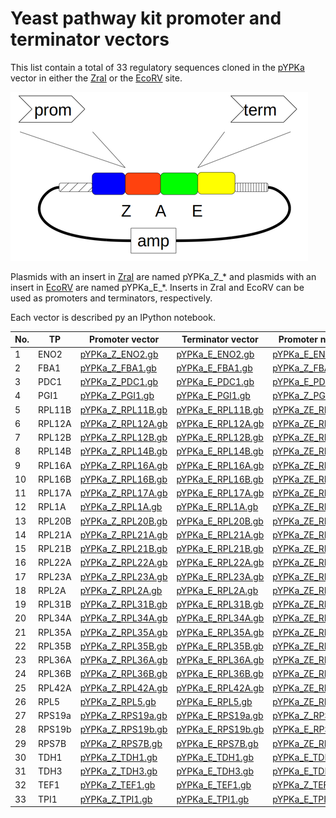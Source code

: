 # Yeast pathway kit promoter and terminator vectors

This list contain a total of 33 regulatory sequences
cloned in the [pYPKa](files/pYPKa.gb) vector in either the [ZraI](http://rebase.neb.com/rebase/enz/ZraI.html)
or the [EcoRV](http://rebase.neb.com/rebase/enz/EcoRV.html) site.

![files/pYPK_ZE.png](files/pYPK_ZE.png)

Plasmids with an insert in [ZraI](http://rebase.neb.com/rebase/enz/ZraI.html) are named
pYPKa_Z_* and plasmids with an insert in [EcoRV](http://rebase.neb.com/rebase/enz/EcoRV.html) are named
pYPKa_E_*. Inserts in ZraI and EcoRV can be used as promoters and terminators, respectively.

Each vector is described py an IPython notebook.

| No. | TP     | Promoter vector                        | Terminator vector                      | Promoter nb (or both)                          | Terminator nb                                |
|-----|--------|----------------------------------------|----------------------------------------|------------------------------------------------|----------------------------------------------|
| 1   | ENO2   | [pYPKa_Z_ENO2.gb](pYPKa_Z_ENO2.gb)     | [pYPKa_E_ENO2.gb](pYPKa_E_ENO2.gb)     | [pYPKa_E_ENO2.ipynb](pYPKa_E_ENO2.ipynb)       | na                                           |
| 2   | FBA1   | [pYPKa_Z_FBA1.gb](pYPKa_Z_FBA1.gb)     | [pYPKa_E_FBA1.gb](pYPKa_E_FBA1.gb)     | [pYPKa_Z_FBA1.ipynb](pYPKa_Z_FBA1.ipynb)       | [pYPKa_E_FBA1.ipynb](pYPKa_E_FBA1.ipynb)     |
| 3   | PDC1   | [pYPKa_Z_PDC1.gb](pYPKa_Z_PDC1.gb)     | [pYPKa_E_PDC1.gb](pYPKa_E_PDC1.gb)     | [pYPKa_E_PDC1.ipynb](pYPKa_E_PDC1.ipynb)       | [pYPKa_Z_PDC1.ipynb](pYPKa_Z_PDC1.ipynb)     |
| 4   | PGI1   | [pYPKa_Z_PGI1.gb](pYPKa_Z_PGI1.gb)     | [pYPKa_E_PGI1.gb](pYPKa_E_PGI1.gb)     | [pYPKa_Z_PGI1.ipynb](pYPKa_Z_PGI1.ipynb)       | [pYPKa_E_PGI1.ipynb](pYPKa_E_PGI1.ipynb)     |
| 5   | RPL11B | [pYPKa_Z_RPL11B.gb](pYPKa_Z_RPL11B.gb) | [pYPKa_E_RPL11B.gb](pYPKa_E_RPL11B.gb) | [pYPKa_ZE_RPL11B.ipynb](pYPKa_ZE_RPL11B.ipynb) | na                                           |
| 6   | RPL12A | [pYPKa_Z_RPL12A.gb](pYPKa_Z_RPL12A.gb) | [pYPKa_E_RPL12A.gb](pYPKa_E_RPL12A.gb) | [pYPKa_ZE_RPL12A.ipynb](pYPKa_ZE_RPL12A.ipynb) | na                                           |
| 7   | RPL12B | [pYPKa_Z_RPL12B.gb](pYPKa_Z_RPL12B.gb) | [pYPKa_E_RPL12B.gb](pYPKa_E_RPL12B.gb) | [pYPKa_ZE_RPL12B.ipynb](pYPKa_ZE_RPL12B.ipynb) | na                                           |
| 8   | RPL14B | [pYPKa_Z_RPL14B.gb](pYPKa_Z_RPL14B.gb) | [pYPKa_E_RPL14B.gb](pYPKa_E_RPL14B.gb) | [pYPKa_ZE_RPL14B.ipynb](pYPKa_ZE_RPL14B.ipynb) | na                                           |
| 9   | RPL16A | [pYPKa_Z_RPL16A.gb](pYPKa_Z_RPL16A.gb) | [pYPKa_E_RPL16A.gb](pYPKa_E_RPL16A.gb) | [pYPKa_ZE_RPL16A.ipynb](pYPKa_ZE_RPL16A.ipynb) | na                                           |
| 10  | RPL16B | [pYPKa_Z_RPL16B.gb](pYPKa_Z_RPL16B.gb) | [pYPKa_E_RPL16B.gb](pYPKa_E_RPL16B.gb) | [pYPKa_ZE_RPL16B.ipynb](pYPKa_ZE_RPL16B.ipynb) | na                                           |
| 11  | RPL17A | [pYPKa_Z_RPL17A.gb](pYPKa_Z_RPL17A.gb) | [pYPKa_E_RPL17A.gb](pYPKa_E_RPL17A.gb) | [pYPKa_ZE_RPL17A.ipynb](pYPKa_ZE_RPL17A.ipynb) | na                                           |
| 12  | RPL1A  | [pYPKa_Z_RPL1A.gb](pYPKa_Z_RPL1A.gb)   | [pYPKa_E_RPL1A.gb](pYPKa_E_RPL1A.gb)   | [pYPKa_ZE_RPL1A.ipynb](pYPKa_ZE_RPL1A.ipynb)   | na                                           |
| 13  | RPL20B | [pYPKa_Z_RPL20B.gb](pYPKa_Z_RPL20B.gb) | [pYPKa_E_RPL20B.gb](pYPKa_E_RPL20B.gb) | [pYPKa_ZE_RPL20B.ipynb](pYPKa_ZE_RPL20B.ipynb) | na                                           |
| 14  | RPL21A | [pYPKa_Z_RPL21A.gb](pYPKa_Z_RPL21A.gb) | [pYPKa_E_RPL21A.gb](pYPKa_E_RPL21A.gb) | [pYPKa_ZE_RPL21A.ipynb](pYPKa_ZE_RPL21A.ipynb) | na                                           |
| 15  | RPL21B | [pYPKa_Z_RPL21B.gb](pYPKa_Z_RPL21B.gb) | [pYPKa_E_RPL21B.gb](pYPKa_E_RPL21B.gb) | [pYPKa_ZE_RPL21B.ipynb](pYPKa_ZE_RPL21B.ipynb) | na                                           |
| 16  | RPL22A | [pYPKa_Z_RPL22A.gb](pYPKa_Z_RPL22A.gb) | [pYPKa_E_RPL22A.gb](pYPKa_E_RPL22A.gb) | [pYPKa_ZE_RPL22A.ipynb](pYPKa_ZE_RPL22A.ipynb) | na                                           |
| 17  | RPL23A | [pYPKa_Z_RPL23A.gb](pYPKa_Z_RPL23A.gb) | [pYPKa_E_RPL23A.gb](pYPKa_E_RPL23A.gb) | [pYPKa_ZE_RPL23A.ipynb](pYPKa_ZE_RPL23A.ipynb) | na                                           |
| 18  | RPL2A  | [pYPKa_Z_RPL2A.gb](pYPKa_Z_RPL2A.gb)   | [pYPKa_E_RPL2A.gb](pYPKa_E_RPL2A.gb)   | [pYPKa_ZE_RPL2A.ipynb](pYPKa_ZE_RPL2A.ipynb)   | na                                           |
| 19  | RPL31B | [pYPKa_Z_RPL31B.gb](pYPKa_Z_RPL31B.gb) | [pYPKa_E_RPL31B.gb](pYPKa_E_RPL31B.gb) | [pYPKa_ZE_RPL31B.ipynb](pYPKa_ZE_RPL31B.ipynb) | na                                           |
| 20  | RPL34A | [pYPKa_Z_RPL34A.gb](pYPKa_Z_RPL34A.gb) | [pYPKa_E_RPL34A.gb](pYPKa_E_RPL34A.gb) | [pYPKa_ZE_RPL34A.ipynb](pYPKa_ZE_RPL34A.ipynb) | na                                           |
| 21  | RPL35A | [pYPKa_Z_RPL35A.gb](pYPKa_Z_RPL35A.gb) | [pYPKa_E_RPL35A.gb](pYPKa_E_RPL35A.gb) | [pYPKa_ZE_RPL35A.ipynb](pYPKa_ZE_RPL35A.ipynb) | na                                           |
| 22  | RPL35B | [pYPKa_Z_RPL35B.gb](pYPKa_Z_RPL35B.gb) | [pYPKa_E_RPL35B.gb](pYPKa_E_RPL35B.gb) | [pYPKa_ZE_RPL35B.ipynb](pYPKa_ZE_RPL35B.ipynb) | na                                           |
| 23  | RPL36A | [pYPKa_Z_RPL36A.gb](pYPKa_Z_RPL36A.gb) | [pYPKa_E_RPL36A.gb](pYPKa_E_RPL36A.gb) | [pYPKa_ZE_RPL36A.ipynb](pYPKa_ZE_RPL36A.ipynb) | na                                           |
| 24  | RPL36B | [pYPKa_Z_RPL36B.gb](pYPKa_Z_RPL36B.gb) | [pYPKa_E_RPL36B.gb](pYPKa_E_RPL36B.gb) | [pYPKa_ZE_RPL36B.ipynb](pYPKa_ZE_RPL36B.ipynb) | na                                           |
| 25  | RPL42A | [pYPKa_Z_RPL42A.gb](pYPKa_Z_RPL42A.gb) | [pYPKa_E_RPL42A.gb](pYPKa_E_RPL42A.gb) | [pYPKa_ZE_RPL42A.ipynb](pYPKa_ZE_RPL42A.ipynb) | na                                           |
| 26  | RPL5   | [pYPKa_Z_RPL5.gb](pYPKa_Z_RPL5.gb)     | [pYPKa_E_RPL5.gb](pYPKa_E_RPL5.gb)     | [pYPKa_ZE_RPL5.ipynb](pYPKa_ZE_RPL5.ipynb)     | na                                           |
| 27  | RPS19a | [pYPKa_Z_RPS19a.gb](pYPKa_Z_RPS19a.gb) | [pYPKa_E_RPS19a.gb](pYPKa_E_RPS19a.gb) | [pYPKa_Z_RPS19a.ipynb](pYPKa_Z_RPS19a.ipynb)   | [pYPKa_E_RPS19a.ipynb](pYPKa_E_RPS19a.ipynb) |
| 28  | RPS19b | [pYPKa_Z_RPS19b.gb](pYPKa_Z_RPS19b.gb) | [pYPKa_E_RPS19b.gb](pYPKa_E_RPS19b.gb) | [pYPKa_E_RPS19b.ipynb](pYPKa_E_RPS19b.ipynb)   | [pYPKa_Z_RPS19b.ipynb](pYPKa_Z_RPS19b.ipynb) |
| 29  | RPS7B  | [pYPKa_Z_RPS7B.gb](pYPKa_Z_RPS7B.gb)   | [pYPKa_E_RPS7B.gb](pYPKa_E_RPS7B.gb)   | [pYPKa_ZE_RPS7B.ipynb](pYPKa_ZE_RPS7B.ipynb)   | na                                           |
| 30  | TDH1   | [pYPKa_Z_TDH1.gb](pYPKa_Z_TDH1.gb)     | [pYPKa_E_TDH1.gb](pYPKa_E_TDH1.gb)     | [pYPKa_E_TDH1.ipynb](pYPKa_E_TDH1.ipynb)       | na                                           |
| 31  | TDH3   | [pYPKa_Z_TDH3.gb](pYPKa_Z_TDH3.gb)     | [pYPKa_E_TDH3.gb](pYPKa_E_TDH3.gb)     | [pYPKa_E_TDH3.ipynb](pYPKa_E_TDH3.ipynb)       | [pYPKa_Z_TDH3.ipynb](pYPKa_Z_TDH3.ipynb)     |
| 32  | TEF1   | [pYPKa_Z_TEF1.gb](pYPKa_Z_TEF1.gb)     | [pYPKa_E_TEF1.gb](pYPKa_E_TEF1.gb)     | [pYPKa_Z_TEF1.ipynb](pYPKa_Z_TEF1.ipynb)       | na                                           |
| 33  | TPI1   | [pYPKa_Z_TPI1.gb](pYPKa_Z_TPI1.gb)     | [pYPKa_E_TPI1.gb](pYPKa_E_TPI1.gb)     | [pYPKa_E_TPI1.ipynb](pYPKa_E_TPI1.ipynb)       | [pYPKa_Z_TPI1.ipynb](pYPKa_Z_TPI1.ipynb)     |